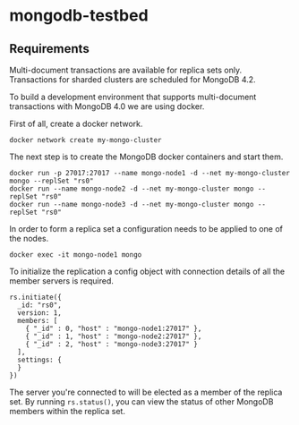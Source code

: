 # mongodb-testbed

## Requirements

Multi-document transactions are available for replica sets only. Transactions for sharded clusters are scheduled for MongoDB 4.2.

To build a development environment that supports multi-document transactions with MongoDB 4.0 we are using docker.  

First of all, create a docker network.

```
docker network create my-mongo-cluster
```

The next step is to create the MongoDB docker containers and start them.

```
docker run -p 27017:27017 --name mongo-node1 -d --net my-mongo-cluster mongo --replSet "rs0"
docker run --name mongo-node2 -d --net my-mongo-cluster mongo --replSet "rs0"
docker run --name mongo-node3 -d --net my-mongo-cluster mongo --replSet "rs0"
```

In order to form a replica set a configuration needs to be applied to one of the nodes.

```
docker exec -it mongo-node1 mongo
```

To initialize the replication a config object with connection details of all the member servers is required.

```
rs.initiate({
  _id: "rs0",
  version: 1,
  members: [
    { "_id" : 0, "host" : "mongo-node1:27017" },
    { "_id" : 1, "host" : "mongo-node2:27017" },
    { "_id" : 2, "host" : "mongo-node3:27017" }
  ],
  settings: {
  }
})
```

The server you're connected to will be elected as a member of the replica set. By running `rs.status()`, you can view the status of other MongoDB members within the replica set.

